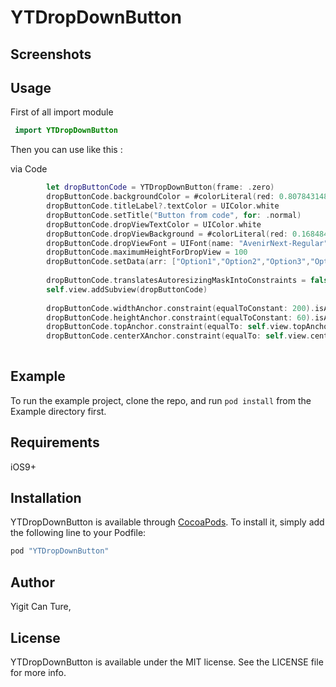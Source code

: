 # YTDropDownButton



## Screenshots




## Usage
First of all import module
```swift
 import YTDropDownButton
```
Then you can use like this :

via Code

```swift
        let dropButtonCode = YTDropDownButton(frame: .zero)
        dropButtonCode.backgroundColor = #colorLiteral(red: 0.8078431487, green: 0.02745098062, blue: 0.3333333433, alpha: 1)
        dropButtonCode.titleLabel?.textColor = UIColor.white
        dropButtonCode.setTitle("Button from code", for: .normal)
        dropButtonCode.dropViewTextColor = UIColor.white
        dropButtonCode.dropViewBackground = #colorLiteral(red: 0.168484956, green: 0.4678698778, blue: 0.7191821933, alpha: 1)
        dropButtonCode.dropViewFont = UIFont(name: "AvenirNext-Regular", size: 15)
        dropButtonCode.maximumHeightForDropView = 100
        dropButtonCode.setData(arr: ["Option1","Option2","Option3","Option4","Option5"])
        
        dropButtonCode.translatesAutoresizingMaskIntoConstraints = false
        self.view.addSubview(dropButtonCode)
        
        dropButtonCode.widthAnchor.constraint(equalToConstant: 200).isActive  = true
        dropButtonCode.heightAnchor.constraint(equalToConstant: 60).isActive = true
        dropButtonCode.topAnchor.constraint(equalTo: self.view.topAnchor, constant:30).isActive = true
        dropButtonCode.centerXAnchor.constraint(equalTo: self.view.centerXAnchor).isActive = true
        
```


## Example

To run the example project, clone the repo, and run `pod install` from the Example directory first.

## Requirements
iOS9+

## Installation

YTDropDownButton is available through [CocoaPods](http://cocoapods.org). To install
it, simply add the following line to your Podfile:

```ruby
pod "YTDropDownButton"
```

## Author

Yigit Can Ture,

## License

YTDropDownButton is available under the MIT license. See the LICENSE file for more info.
